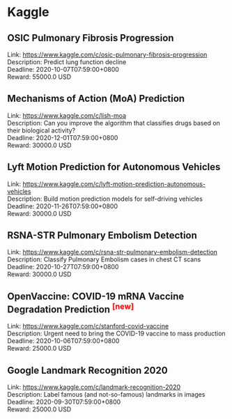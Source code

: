 # Kaggle



## OSIC Pulmonary Fibrosis Progression

Link: https://www.kaggle.com/c/osic-pulmonary-fibrosis-progression  
Description: Predict lung function decline  
Deadline: 2020-10-07T07:59:00+0800  
Reward: 55000.0 USD  


## Mechanisms of Action (MoA) Prediction

Link: https://www.kaggle.com/c/lish-moa  
Description: Can you improve the algorithm that classifies drugs based on their biological activity?  
Deadline: 2020-12-01T07:59:00+0800  
Reward: 30000.0 USD  


## Lyft Motion Prediction for Autonomous Vehicles

Link: https://www.kaggle.com/c/lyft-motion-prediction-autonomous-vehicles  
Description: Build motion prediction models for self-driving vehicles   
Deadline: 2020-11-26T07:59:00+0800  
Reward: 30000.0 USD  


## RSNA-STR Pulmonary Embolism Detection

Link: https://www.kaggle.com/c/rsna-str-pulmonary-embolism-detection  
Description: Classify Pulmonary Embolism cases in chest CT scans  
Deadline: 2020-10-27T07:59:00+0800  
Reward: 30000.0 USD  


## OpenVaccine: COVID-19 mRNA Vaccine Degradation Prediction <sup style="color:red">[new]<sup>  

Link: https://www.kaggle.com/c/stanford-covid-vaccine  
Description: Urgent need to bring the COVID-19 vaccine to mass production  
Deadline: 2020-10-06T07:59:00+0800  
Reward: 25000.0 USD  


## Google Landmark Recognition 2020

Link: https://www.kaggle.com/c/landmark-recognition-2020  
Description: Label famous (and not-so-famous) landmarks in images  
Deadline: 2020-09-30T07:59:00+0800  
Reward: 25000.0 USD  

